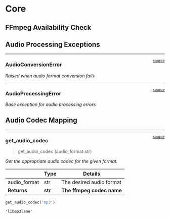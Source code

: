 # Core


<!-- WARNING: THIS FILE WAS AUTOGENERATED! DO NOT EDIT! -->

## FFmpeg Availability Check

## Audio Processing Exceptions

------------------------------------------------------------------------

<a
href="https://github.com/cj-mills/cjm-ffmpeg-utils/blob/main/cjm_ffmpeg_utils/core.py#L25"
target="_blank" style="float:right; font-size:smaller">source</a>

### AudioConversionError

*Raised when audio format conversion fails*

------------------------------------------------------------------------

<a
href="https://github.com/cj-mills/cjm-ffmpeg-utils/blob/main/cjm_ffmpeg_utils/core.py#L21"
target="_blank" style="float:right; font-size:smaller">source</a>

### AudioProcessingError

*Base exception for audio processing errors*

## Audio Codec Mapping

------------------------------------------------------------------------

<a
href="https://github.com/cj-mills/cjm-ffmpeg-utils/blob/main/cjm_ffmpeg_utils/core.py#L30"
target="_blank" style="float:right; font-size:smaller">source</a>

### get_audio_codec

>  get_audio_codec (audio_format:str)

*Get the appropriate audio codec for the given format.*

<table>
<thead>
<tr>
<th></th>
<th><strong>Type</strong></th>
<th><strong>Details</strong></th>
</tr>
</thead>
<tbody>
<tr>
<td>audio_format</td>
<td>str</td>
<td>The desired audio format</td>
</tr>
<tr>
<td><strong>Returns</strong></td>
<td><strong>str</strong></td>
<td><strong>The ffmpeg codec name</strong></td>
</tr>
</tbody>
</table>

``` python
get_audio_codec('mp3')
```

    'libmp3lame'
